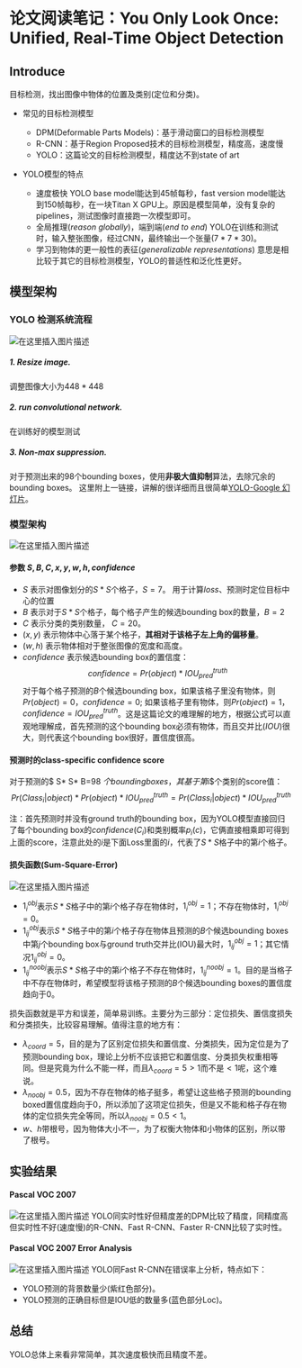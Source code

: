 # 论文阅读笔记：You Only Look Once: Unified, Real-Time Object Detection

## Introduce
目标检测，找出图像中物体的位置及类别(定位和分类)。
- 常见的目标检测模型
	- DPM(Deformable Parts Models)：基于滑动窗口的目标检测模型
	- R-CNN：基于Region Proposed技术的目标检测模型，精度高，速度慢
	- YOLO：这篇论文的目标检测模型，精度达不到state of art

- YOLO模型的特点
	- 速度极快
	YOLO base model能达到45帧每秒，fast version model能达到150帧每秒，在一块Titan X GPU上。原因是模型简单，没有复杂的pipelines，测试图像时直接跑一次模型即可。
	- 全局推理($reason$ $globally$)，端到端($end$ $to$ $end$)
	YOLO在训练和测试时，输入整张图像，经过CNN，最终输出一个张量($7*7*30$)。
	- 学习到物体的更一般性的表征($generalizable$ $representations$)
	意思是相比较于其它的目标检测模型，YOLO的普适性和泛化性更好。

## 模型架构
### YOLO 检测系统流程
![在这里插入图片描述](./detection-system.png)
##### 1. Resize image.
调整图像大小为$448* 448$
##### 2. run convolutional network.
在训练好的模型测试
##### 3. Non-max suppression.
对于预测出来的98个bounding boxes，使用**非极大值抑制**算法，去除冗余的bounding boxes。
这里附上一链接，讲解的很详细而且很简单[YOLO-Google 幻灯片](https://docs.google.com/presentation/d/1aeRvtKG21KHdD5lg6Hgyhx5rPq_ZOsGjG5rJ1HP7BbA/pub?start=false&loop=false&delayms=3000&slide=id.p)。


### 模型架构
![在这里插入图片描述](./architecture.png)
#### 参数 $S, B, C, x, y, w, h, confidence$
- $S$ 表示对图像划分的$S* S$个格子，$S=7$。
用于计算$loss$、预测时定位目标中心的位置
- $B$ 表示对于$S* S$个格子，每个格子产生的候选bounding box的数量，$B=2$
- $C$ 表示分类的类别数量， $C=20$。
- $(x,y)$ 表示物体中心落于某个格子，**其相对于该格子左上角的偏移量**。
- $(w,h)$ 表示物体相对于整张图像的宽度和高度。
- $confidence$ 表示候选bounding box的置信度：
$$ confidence = Pr(object)* IOU_{pred}^{truth} $$
对于每个格子预测的$B$个候选bounding box，如果该格子里没有物体，则$Pr(object)=0$，$confidence=0$; 如果该格子里有物体，则$Pr(object)=1$，$confidence = IOU_{pred}^{truth}$。这是这篇论文的难理解的地方，根据公式可以直观地理解成，首先预测的这个bounding box必须有物体，而且交并比($IOU$)很大，则代表这个bounding box很好，置信度很高。


#### 预测时的class-specific confidence score
对于预测的$ S* S* B=98 $个bounding boxes，其基于第$i$个类别的score值：
$$Pr(Class_{i} | object)* Pr(object) * IOU_{pred}^{truth}=Pr(Class_{i} | object) * IOU_{pred}^{truth}$$

注：首先预测时并没有ground truth的bounding box，因为YOLO模型直接回归了每个bounding box的$confidence$($C_{i}$)和类别概率$p_i(c)$，它俩直接相乘即可得到上面的score，注意此处的$i$是下面Loss里面的$i$，代表了$S* S$格子中的第$i$个格子。

#### 损失函数(Sum-Square-Error)
![在这里插入图片描述](./loss.png)

- $1_{i}^{obj}$表示$S* S$格子中的第$i$个格子存在物体时，$1_{i}^{obj}=1$；不存在物体时，$1_{i}^{obj}=0$。
- $1_{ij}^{obj}$表示$S* S$格子中的第$i$个格子存在物体且预测的$B$个候选bounding boxes中第$j$个bounding box与ground truth交并比(IOU)最大时，$1_{ij}^{obj}=1$；其它情况$1_{ij}^{obj}=0$。
- $1_{ij}^{noobj}$表示$S* S$格子中的第$i$个格子不存在物体时，$1_{ij}^{noobj}=1$。目的是当格子中不存在物体时，希望模型将该格子预测的$B$个候选bounding boxes的置信度趋向于0。


损失函数就是平方和误差，简单易训练。主要分为三部分：定位损失、置信度损失和分类损失，比较容易理解。值得注意的地方有：
- $\lambda_{coord}=5$，目的是为了区别定位损失和置信度、分类损失，因为定位是为了预测bounding box，理论上分析不应该把它和置信度、分类损失权重相等同。但是究竟为什么不能一样，而且$\lambda_{coord}=5 > 1$而不是$< 1$呢，这个难说。
- $\lambda_{noobj}=0.5$，因为不存在物体的格子挺多，希望让这些格子预测的bounding boxed置信度趋向于0，所以添加了这项定位损失，但是又不能和格子存在物体的定位损失完全等同，所以$\lambda_{noobj}=0.5 < 1$。
- $w、h$带根号，因为物体大小不一，为了权衡大物体和小物体的区别，所以带了根号。

## 实验结果
#### Pascal VOC 2007
![在这里插入图片描述](./result1.png)
YOLO同实时性好但精度差的DPM比较了精度，同精度高但实时性不好(速度慢)的R-CNN、Fast R-CNN、Faster R-CNN比较了实时性。

#### Pascal VOC 2007 Error Analysis
![在这里插入图片描述](./result2.png)
YOLO同Fast R-CNN在错误率上分析，特点如下：
- YOLO预测的背景数量少(紫红色部分)。
- YOLO预测的正确目标但是IOU低的数量多(蓝色部分Loc)。

## 总结
YOLO总体上来看非常简单，其次速度极快而且精度不差。

